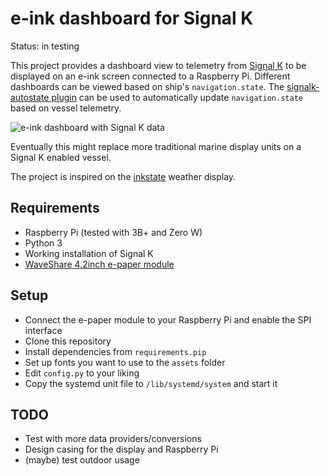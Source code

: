 e-ink dashboard for Signal K
============================

Status: in testing

This project provides a dashboard view to telemetry from [Signal K](http://signalk.org/) to be displayed on an e-ink screen connected to a Raspberry Pi. Different dashboards can be viewed based on ship's `navigation.state`. The [signalk-autostate plugin](https://github.com/meri-imperiumi/signalk-autostate) can be used to automatically update `navigation.state` based on vessel telemetry.

![e-ink dashboard with Signal K data](https://live.staticflickr.com/65535/48726248553_6de2d37127_c_d.jpg)

Eventually this might replace more traditional marine display units on a Signal K enabled vessel.

The project is inspired on the [inkstate](https://github.com/yawkat/inkstate) weather display.

## Requirements

* Raspberry Pi (tested with 3B+ and Zero W)
* Python 3
* Working installation of Signal K
* [WaveShare 4.2inch e-paper module](https://www.waveshare.com/wiki/4.2inch_e-Paper_Module)

## Setup

* Connect the e-paper module to your Raspberry Pi and enable the SPI interface
* Clone this repository
* Install dependencies from `requirements.pip`
* Set up fonts you want to use to the `assets` folder
* Edit `config.py` to your liking
* Copy the systemd unit file to `/lib/systemd/system` and start it

## TODO

* Test with more data providers/conversions
* Design casing for the display and Raspberry Pi
* (maybe) test outdoor usage
